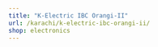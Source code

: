 ```yaml
---
title: "K-Electric IBC Orangi-II"
url: /karachi/k-electric-ibc-orangi-ii/
shop: electronics
---
```

